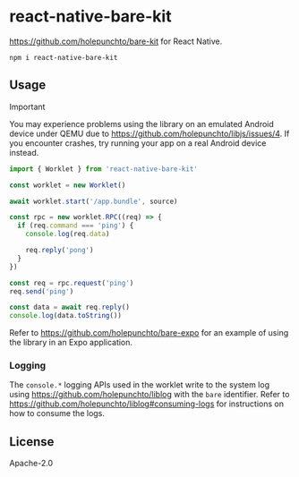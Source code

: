 # react-native-bare-kit

<https://github.com/holepunchto/bare-kit> for React Native.

```
npm i react-native-bare-kit
```

## Usage

> [!IMPORTANT]
> You may experience problems using the library on an emulated Android device under QEMU due to https://github.com/holepunchto/libjs/issues/4. If you encounter crashes, try running your app on a real Android device instead.

```js
import { Worklet } from 'react-native-bare-kit'

const worklet = new Worklet()

await worklet.start('/app.bundle', source)

const rpc = new worklet.RPC((req) => {
  if (req.command === 'ping') {
    console.log(req.data)

    req.reply('pong')
  }
})

const req = rpc.request('ping')
req.send('ping')

const data = await req.reply()
console.log(data.toString())
```

Refer to <https://github.com/holepunchto/bare-expo> for an example of using the library in an Expo application.

### Logging

The `console.*` logging APIs used in the worklet write to the system log using <https://github.com/holepunchto/liblog> with the `bare` identifier. Refer to <https://github.com/holepunchto/liblog#consuming-logs> for instructions on how to consume the logs.

## License

Apache-2.0

